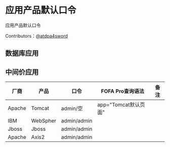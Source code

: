 # 应用产品默认口令

应用产品默认口令

Contributors：[@atdpa4sword](https://github.com/atdpa4sw0rd)

## 数据库应用

## 中间价应用

| 厂商   | 产品     | 口令        | FOFA Pro查询语法     | 备注 |
| ------ | -------- | ----------- | -------------------- | ---- |
| Apache | Tomcat   | admin/空    | app="Tomcat默认页面" |      |
| IBM    | WebSpher | admin/admin |                      |      |
| Jboss  | Jboss    | admin/admin |                      |      |
| Apache | Axis2    | admin/admin |                      |      |


